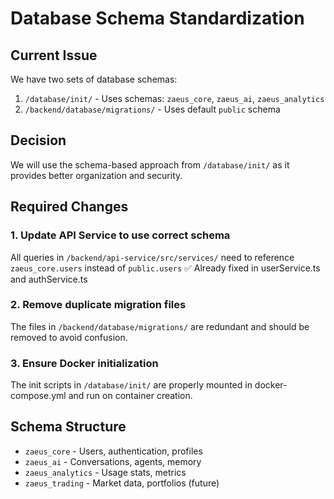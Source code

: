 # Database Schema Standardization

## Current Issue
We have two sets of database schemas:
1. `/database/init/` - Uses schemas: `zaeus_core`, `zaeus_ai`, `zaeus_analytics`
2. `/backend/database/migrations/` - Uses default `public` schema

## Decision
We will use the schema-based approach from `/database/init/` as it provides better organization and security.

## Required Changes

### 1. Update API Service to use correct schema
All queries in `/backend/api-service/src/services/` need to reference `zaeus_core.users` instead of `public.users`
✅ Already fixed in userService.ts and authService.ts

### 2. Remove duplicate migration files
The files in `/backend/database/migrations/` are redundant and should be removed to avoid confusion.

### 3. Ensure Docker initialization
The init scripts in `/database/init/` are properly mounted in docker-compose.yml and run on container creation.

## Schema Structure
- `zaeus_core` - Users, authentication, profiles
- `zaeus_ai` - Conversations, agents, memory
- `zaeus_analytics` - Usage stats, metrics
- `zaeus_trading` - Market data, portfolios (future)